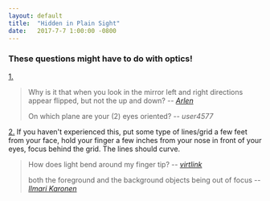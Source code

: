 ```yaml
---
layout: default
title:  "Hidden in Plain Sight"
date:   2017-7-7 1:00:00 -0800
---
```

### These questions might have to do with optics!
[1.](https://physics.stackexchange.com/questions/8227/a-mirror-flips-left-and-right-but-not-up-and-down)

>Why is it that when you look in the mirror left and right directions appear flipped, but not the up and down?
> -- <cite>[Arlen](https://physics.stackexchange.com/users/2978/arlen)</cite>
>
>On which plane are your (2) eyes oriented?
> -- <cite>user4577</cite>

[2.](https://physics.stackexchange.com/questions/111006/how-does-light-bend-around-my-finger-tip) If you haven't experienced this, put some type of lines/grid a few feet from your face, hold your finger a few inches from your nose in front of your eyes, focus behind the grid. The lines should curve.

>How does light bend around my finger tip?
> -- <cite>[virtlink](https://physics.stackexchange.com/users/23172/virtlink)</cite>
>
>both the foreground and the background objects being out of focus
> -- <cite>[Ilmari Karonen](https://physics.stackexchange.com/users/4646/ilmari-karonen)</cite>
